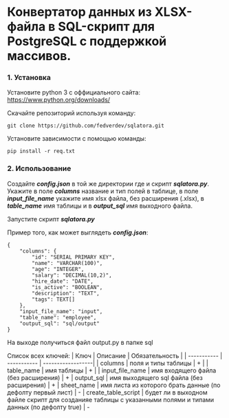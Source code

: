 # Конвертатор данных из XLSX-файла в SQL-скрипт для PostgreSQL с поддержкой массивов.

### 1. Установка
Установите python 3 с оффициального сайта:
https://www.python.org/downloads/

Скачайте репозиторий используя команду:
```
git clone https://github.com/fedverdev/sqlatora.git
```

Установите зависимости с помощью команды:

```
pip install -r req.txt
```

### 2. Использование

Создайте ***config.json*** в той же директории где и скрипт ***sqlatora.py***. Укажите в поле ***columns*** название и тип полей в таблице, в поле ***input_file_name*** укажите имя xlsx файла, без расширения (.xlsx), в ***table_name*** имя таблицы и в ***output_sql*** имя выходного файла.

Запустите скрипт ***sqlatora.py***

Пример того, как может выглядеть ***config.json***:
```
{
    "columns": {
        "id": "SERIAL PRIMARY KEY",
        "name": "VARCHAR(100)",
        "age": "INTEGER",
        "salary": "DECIMAL(10,2)",
        "hire_date": "DATE",
        "is_active": "BOOLEAN",
        "description": "TEXT",
        "tags": TEXT[]
    },
    "input_file_name": "input",
    "table_name": "employee",
    "output_sql": "sql/output"
}
```
На выходе получиться файл output.py в папке sql

Список всех ключей:
| Ключ        | Описание   | Обязательность    |
| ----------- | ----------- | ------------------|
| columns     | поля и типы таблицы      | +             |
| table_name   | имя таблицы        | +              |
| input_file_name | имя входящего файла (без расширения) | +
| output_sql | имя выходящего sql файла (без расширения) | +
| sheet_name | имя листа из которого брать данные (по дефолту первый лист) | -
| create_table_script | будет ли в выходном файле скрипт для созданияе таблицы с указанными полями и типами данных (по дефолту true) | -
